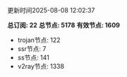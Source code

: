 更新时间2025-08-08 12:02:37

**总订阅: 22**
**总节点: 5178**
**有效节点: 1609**
- trojan节点: 122
- ssr节点: 7
- ss节点: 141
- v2ray节点: 1338
